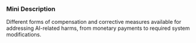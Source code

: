 ### Mini Description

Different forms of compensation and corrective measures available for addressing AI-related harms, from monetary payments to required system modifications.
